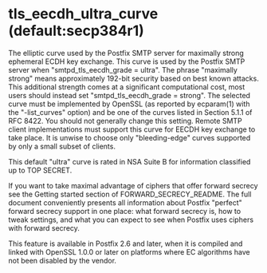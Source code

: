 # tls_eecdh_ultra_curve (default:secp384r1) 

 The elliptic curve used by the Postfix SMTP server for maximally
strong
ephemeral ECDH key exchange. This curve is used by the Postfix SMTP
server when "smtpd_tls_eecdh_grade = ultra". The phrase "maximally
strong" means approximately 192-bit security based on best known attacks.
This additional strength comes at a significant computational cost, most
users should instead set "smtpd_tls_eecdh_grade = strong".  The selected
curve must be implemented by OpenSSL (as reported by ecparam(1) with the
"-list_curves" option) and be one of the curves listed in Section 5.1.1
of RFC 8422. You should not generally change this setting.  Remote SMTP
client implementations must support this curve for EECDH key exchange
to take place.  It is unwise to choose only "bleeding-edge" curves
supported by only a small subset of clients. 

 This default "ultra" curve is rated in NSA Suite
B for information classified up to TOP SECRET. 

 If you want to take maximal advantage of ciphers that offer forward secrecy see
the Getting
started section of FORWARD_SECRECY_README.  The
full document conveniently presents all information about Postfix
"perfect" forward secrecy support in one place: what forward secrecy
is, how to tweak settings, and what you can expect to see when
Postfix uses ciphers with forward secrecy.  

 This feature is available in Postfix 2.6 and later, when it is
compiled and linked with OpenSSL 1.0.0 or later on platforms where
EC algorithms have not been disabled by the vendor. 


